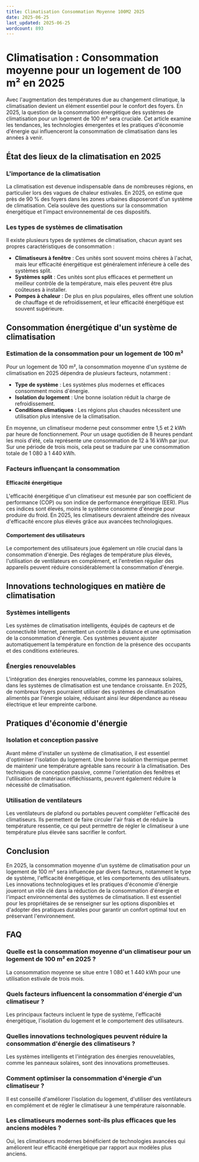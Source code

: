 ```yaml
---
title: Climatisation Consommation Moyenne 100M2 2025
date: 2025-06-25
last_updated: 2025-06-25
wordcount: 893
---
```


# Climatisation : Consommation moyenne pour un logement de 100 m² en 2025

Avec l'augmentation des températures due au changement climatique, la climatisation devient un élément essentiel pour le confort des foyers. En 2025, la question de la consommation énergétique des systèmes de climatisation pour un logement de 100 m² sera cruciale. Cet article examine les tendances, les technologies émergentes et les pratiques d'économie d'énergie qui influenceront la consommation de climatisation dans les années à venir.

## État des lieux de la climatisation en 2025

### L'importance de la climatisation

La climatisation est devenue indispensable dans de nombreuses régions, en particulier lors des vagues de chaleur estivales. En 2025, on estime que près de 90 % des foyers dans les zones urbaines disposeront d'un système de climatisation. Cela soulève des questions sur la consommation énergétique et l'impact environnemental de ces dispositifs.

### Les types de systèmes de climatisation

Il existe plusieurs types de systèmes de climatisation, chacun ayant ses propres caractéristiques de consommation :

- **Climatiseurs à fenêtre** : Ces unités sont souvent moins chères à l'achat, mais leur efficacité énergétique est généralement inférieure à celle des systèmes split.
- **Systèmes split** : Ces unités sont plus efficaces et permettent un meilleur contrôle de la température, mais elles peuvent être plus coûteuses à installer.
- **Pompes à chaleur** : De plus en plus populaires, elles offrent une solution de chauffage et de refroidissement, et leur efficacité énergétique est souvent supérieure.

## Consommation énergétique d'un système de climatisation

### Estimation de la consommation pour un logement de 100 m²

Pour un logement de 100 m², la consommation moyenne d'un système de climatisation en 2025 dépendra de plusieurs facteurs, notamment :

- **Type de système** : Les systèmes plus modernes et efficaces consomment moins d'énergie.
- **Isolation du logement** : Une bonne isolation réduit la charge de refroidissement.
- **Conditions climatiques** : Les régions plus chaudes nécessitent une utilisation plus intensive de la climatisation.

En moyenne, un climatiseur moderne peut consommer entre 1,5 et 2 kWh par heure de fonctionnement. Pour un usage quotidien de 8 heures pendant les mois d'été, cela représente une consommation de 12 à 16 kWh par jour. Sur une période de trois mois, cela peut se traduire par une consommation totale de 1 080 à 1 440 kWh.

### Facteurs influençant la consommation

#### Efficacité énergétique

L'efficacité énergétique d'un climatiseur est mesurée par son coefficient de performance (COP) ou son indice de performance énergétique (EER). Plus ces indices sont élevés, moins le système consomme d'énergie pour produire du froid. En 2025, les climatiseurs devraient atteindre des niveaux d'efficacité encore plus élevés grâce aux avancées technologiques.

#### Comportement des utilisateurs

Le comportement des utilisateurs joue également un rôle crucial dans la consommation d'énergie. Des réglages de température plus élevés, l'utilisation de ventilateurs en complément, et l'entretien régulier des appareils peuvent réduire considérablement la consommation d'énergie.

## Innovations technologiques en matière de climatisation

### Systèmes intelligents

Les systèmes de climatisation intelligents, équipés de capteurs et de connectivité Internet, permettent un contrôle à distance et une optimisation de la consommation d'énergie. Ces systèmes peuvent ajuster automatiquement la température en fonction de la présence des occupants et des conditions extérieures.

### Énergies renouvelables

L'intégration des énergies renouvelables, comme les panneaux solaires, dans les systèmes de climatisation est une tendance croissante. En 2025, de nombreux foyers pourraient utiliser des systèmes de climatisation alimentés par l'énergie solaire, réduisant ainsi leur dépendance au réseau électrique et leur empreinte carbone.

## Pratiques d'économie d'énergie

### Isolation et conception passive

Avant même d'installer un système de climatisation, il est essentiel d'optimiser l'isolation du logement. Une bonne isolation thermique permet de maintenir une température agréable sans recourir à la climatisation. Des techniques de conception passive, comme l'orientation des fenêtres et l'utilisation de matériaux réfléchissants, peuvent également réduire la nécessité de climatisation.

### Utilisation de ventilateurs

Les ventilateurs de plafond ou portables peuvent compléter l'efficacité des climatiseurs. Ils permettent de faire circuler l'air frais et de réduire la température ressentie, ce qui peut permettre de régler le climatiseur à une température plus élevée sans sacrifier le confort.

## Conclusion

En 2025, la consommation moyenne d'un système de climatisation pour un logement de 100 m² sera influencée par divers facteurs, notamment le type de système, l'efficacité énergétique, et les comportements des utilisateurs. Les innovations technologiques et les pratiques d'économie d'énergie joueront un rôle clé dans la réduction de la consommation d'énergie et l'impact environnemental des systèmes de climatisation. Il est essentiel pour les propriétaires de se renseigner sur les options disponibles et d'adopter des pratiques durables pour garantir un confort optimal tout en préservant l'environnement.

## FAQ

### Quelle est la consommation moyenne d'un climatiseur pour un logement de 100 m² en 2025 ?

La consommation moyenne se situe entre 1 080 et 1 440 kWh pour une utilisation estivale de trois mois.

### Quels facteurs influencent la consommation d'énergie d'un climatiseur ?

Les principaux facteurs incluent le type de système, l'efficacité énergétique, l'isolation du logement et le comportement des utilisateurs.

### Quelles innovations technologiques peuvent réduire la consommation d'énergie des climatiseurs ?

Les systèmes intelligents et l'intégration des énergies renouvelables, comme les panneaux solaires, sont des innovations prometteuses.

### Comment optimiser la consommation d'énergie d'un climatiseur ?

Il est conseillé d'améliorer l'isolation du logement, d'utiliser des ventilateurs en complément et de régler le climatiseur à une température raisonnable.

### Les climatiseurs modernes sont-ils plus efficaces que les anciens modèles ?

Oui, les climatiseurs modernes bénéficient de technologies avancées qui améliorent leur efficacité énergétique par rapport aux modèles plus anciens.